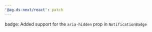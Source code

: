 ```yaml
---
'@ag.ds-next/react': patch
---
```


badge: Added support for the `aria-hidden` prop in `NotificationBadge`
